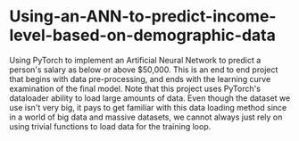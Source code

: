 # Using-an-ANN-to-predict-income-level-based-on-demographic-data
Using PyTorch to implement an Artificial Neural Network to predict a person's salary as below or above $50,000. This is an end to end project that begins with data pre-processing, and ends with the learning curve examination of the final model. Note that this project uses PyTorch's dataloader ability to load large amounts of data. Even though the dataset we use isn't very big, it pays to get familiar with this data loading method since in a world of big data and massive datasets, we cannot always just rely on using trivial functions to load data for the training loop.
